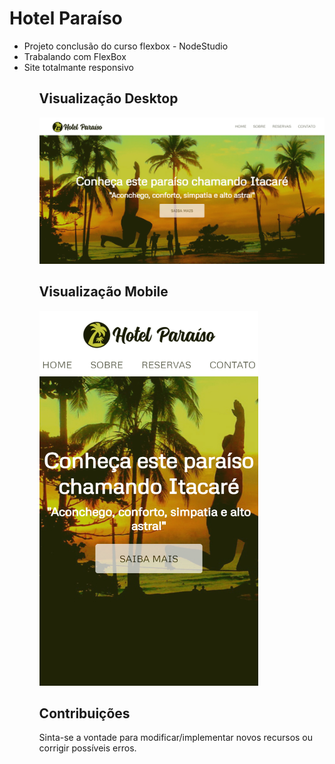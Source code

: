 # Hotel Paraíso
<ul>
<li>Projeto conclusão do curso flexbox - NodeStudio
<li>Trabalando com FlexBox
<li>Site totalmante responsivo
<ul>

## Visualização Desktop
<img src = "https://github.com/ezequielsan/websiteflexbox/blob/main/desktop.png">

## Visualização Mobile
<img src = "https://github.com/ezequielsan/websiteflexbox/blob/main/mobile.png" width="350" height="600">

## Contribuições
 <p> Sinta-se a vontade para modificar/implementar novos recursos ou corrigir possíveis erros.

